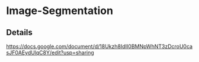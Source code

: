 # Image-Segmentation
## Details
https://docs.google.com/document/d/18Ukzh8IdII0BMNpWhNT3zDcroU0casJF0AEydUlqC8Y/edit?usp=sharing
